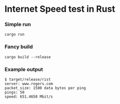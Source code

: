 # Internet Speed test in Rust

### Simple run
`cargo run`

### Fancy build

`cargo build --release`

### Example output

```
$ target/release/rist
server: www.rogers.com
packet_size: 1500 data bytes per ping
pings: 50
speed: 651.4658 Mbit/s
```
